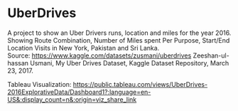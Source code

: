 # UberDrives
A project to show an Uber Drivers runs, location and miles for the year 2016.  
Showing Route Combination, Number of Miles spent Per Purpose, Start/End Location Visits in New York, Pakistan and Sri Lanka.  
Source: https://www.kaggle.com/datasets/zusmani/uberdrives Zeeshan-ul-hassan Usmani, My Uber Drives Dataset, Kaggle Dataset Repository, March 23, 2017.

Tableau Visualization: 
https://public.tableau.com/views/UberDrives-2016ExplorativeData/Dashboard1?:language=en-US&:display_count=n&:origin=viz_share_link
